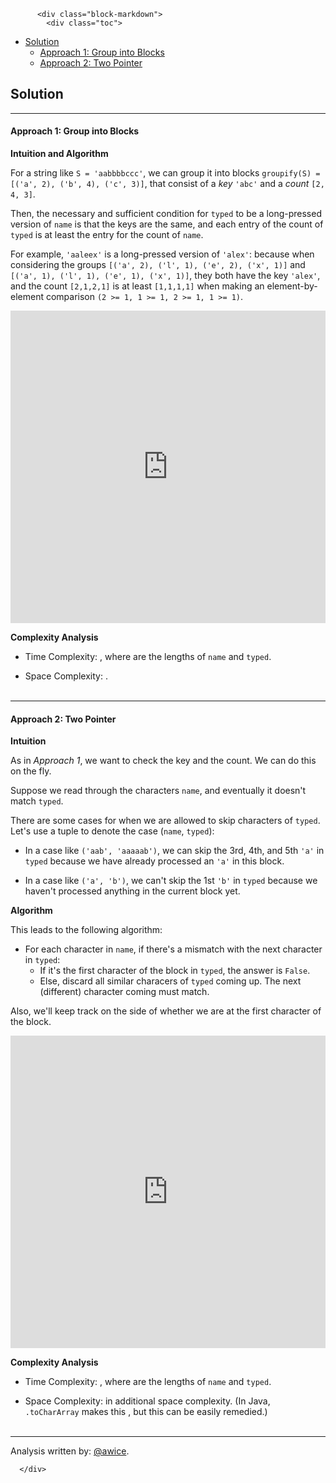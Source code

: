 <div class="article-body">
        
          <div class="block-markdown">
            <div class="toc">
<ul>
<li><a href="#solution">Solution</a><ul>
<li><a href="#approach-1-group-into-blocks">Approach 1: Group into Blocks</a></li>
<li><a href="#approach-2-two-pointer">Approach 2: Two Pointer</a></li>
</ul>
</li>
</ul>
</div>
<h2 id="solution">Solution</h2>
<hr>
<h4 id="approach-1-group-into-blocks">Approach 1: Group into Blocks</h4>
<p><strong>Intuition and Algorithm</strong></p>
<p>For a string like <code>S = 'aabbbbccc'</code>, we can group it into blocks <code>groupify(S) = [('a', 2), ('b', 4), ('c', 3)]</code>, that consist of a <em>key</em> <code>'abc'</code> and a <em>count</em> <code>[2, 4, 3]</code>.</p>
<p>Then, the necessary and sufficient condition for <code>typed</code> to be a long-pressed version of <code>name</code> is that the keys are the same, and each entry of the count of <code>typed</code> is at least the entry for the count of <code>name</code>.</p>
<p>For example, <code>'aaleex'</code> is a long-pressed version of <code>'alex'</code>: because when considering the groups <code>[('a', 2), ('l', 1), ('e', 2), ('x', 1)]</code> and <code>[('a', 1), ('l', 1), ('e', 1), ('x', 1)]</code>, they both have the key <code>'alex'</code>, and the count <code>[2,1,2,1]</code> is at least <code>[1,1,1,1]</code> when making an element-by-element comparison <code>(2 &gt;= 1, 1 &gt;= 1, 2 &gt;= 1, 1 &gt;= 1)</code>.</p>
<iframe src="https://leetcode.com/playground/TfwwqxiQ/shared" frameborder="0" width="100%" height="500" name="TfwwqxiQ"></iframe>

<p><strong>Complexity Analysis</strong></p>
<ul>
<li>
<p>Time Complexity:  <script type="math/tex; mode=display">O(N+T)</script>, where <script type="math/tex; mode=display">N, T</script> are the lengths of <code>name</code> and <code>typed</code>.</p>
</li>
<li>
<p>Space Complexity:  <script type="math/tex; mode=display">O(N+T)</script>.
<br>
<br></p>
</li>
</ul>
<hr>
<h4 id="approach-2-two-pointer">Approach 2: Two Pointer</h4>
<p><strong>Intuition</strong></p>
<p>As in <em>Approach 1</em>, we want to check the key and the count.  We can do this on the fly.</p>
<p>Suppose we read through the characters <code>name</code>, and eventually it doesn't match <code>typed</code>.</p>
<p>There are some cases for when we are allowed to skip characters of <code>typed</code>. Let's use a tuple to denote the case (<code>name</code>, <code>typed</code>):</p>
<ul>
<li>
<p>In a case like <code>('aab', 'aaaaab')</code>, we can skip the 3rd, 4th, and 5th <code>'a'</code> in <code>typed</code> because we have already processed an <code>'a'</code> in this block.</p>
</li>
<li>
<p>In a case like <code>('a', 'b')</code>, we can't skip the 1st <code>'b'</code> in <code>typed</code> because we haven't processed anything in the current block yet.</p>
</li>
</ul>
<p><strong>Algorithm</strong></p>
<p>This leads to the following algorithm:</p>
<ul>
<li>For each character in <code>name</code>, if there's a mismatch with the next character in <code>typed</code>:<ul>
<li>If it's the first character of the block in <code>typed</code>, the answer is <code>False</code>.</li>
<li>Else, discard all similar characers of <code>typed</code> coming up.  The next (different) character coming must match.</li>
</ul>
</li>
</ul>
<p>Also, we'll keep track on the side of whether we are at the first character of the block.</p>
<iframe src="https://leetcode.com/playground/Wv6ufLEV/shared" frameborder="0" width="100%" height="500" name="Wv6ufLEV"></iframe>

<p><strong>Complexity Analysis</strong></p>
<ul>
<li>
<p>Time Complexity:  <script type="math/tex; mode=display">O(N+T)</script>, where <script type="math/tex; mode=display">N, T</script> are the lengths of <code>name</code> and <code>typed</code>.</p>
</li>
<li>
<p>Space Complexity:  <script type="math/tex; mode=display">O(1)</script> in additional space complexity.  (In Java, <code>.toCharArray</code> makes this <script type="math/tex; mode=display">O(N)</script>, but this can be easily remedied.)
<br>
<br></p>
</li>
</ul>
<hr>
<p>Analysis written by: <a href="https://leetcode.com/awice">@awice</a>.</p>
          </div>
        
      </div>